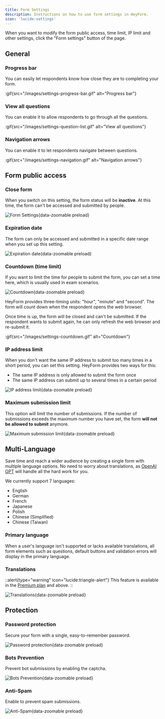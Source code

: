```yaml
---
title: Form Settings
description: Instructions on how to use form settings in HeyForm.
icon: 'lucide:settings'
---
```


When you want to modify the form public access, time limit, IP limit and other settings, click the "Form settings" button of the page.

## General

### Progress bar

You can easily let respondents know how close they are to completing your form.

:gif{src="/images/settings-progress-bar.gif" alt="Progress bar"}

### View all questions

You can enable it to allow respondents to go through all the questions.

:gif{src="/images/settings-question-list.gif" alt="View all questions"}

### Navigation arrows

You can enable it to let respondents navigate between questions.

:gif{src="/images/settings-navigation.gif" alt="Navigation arrows"}

## Form public access

### Close form

When you switch on this setting, the form status will be **inactive**. At this time, the form can't be accessed and submitted by people.

![Form Settings](/images/settings-close-form.png){data-zoomable preload}

### Expiration date

The form can only be accessed and submitted in a specific date range when you set up this setting.

![Expiration date](/images/settings-scheduled-date.png){data-zoomable preload}

### Countdown (time limit)

If you want to limit the time for people to submit the form, you can set a time here, which is usually used in exam scenarios.

![Countdown](/images/settings-countdown.png){data-zoomable preload}

HeyForm provides three-timing units: "hour", "minute" and "second". The form will count down when the respondent opens the web browser.

Once time is up, the form will be closed and can't be submitted. If the respondent wants to submit again, he can only refresh the web browser and re-submit it.

:gif{src="/images/settings-countdown.gif" alt="Countdown"}

### IP address limit

When you don't want the same IP address to submit too many times in a short period, you can set this setting. HeyForm provides two ways for this:

- The same IP address is only allowed to submit the form once
- The same IP address can submit up to several times in a certain period

![IP address limit](/images/settings-ip-limit.png){data-zoomable preload}

### Maximum submission limit

This option will limit the number of submissions. If the number of submissions exceeds the maximum number you have set, the form **will not be allowed to submit** anymore.

![Maximum submission limit](/images/settings-max-limit.png){data-zoomable preload}

## Multi-Language

Save time and reach a wider audience by creating a single form with multiple language options. No need to worry about translations, as [OpenAI GPT](https://openai.com/) will handle all the hard work for you.

We currently support 7 languages:

- English
- German
- French
- Japanese
- Polish
- Chinese (Simplified)
- Chinese (Taiwan)

### Primary language

When a user's language isn't supported or lacks available translations, all form elements such as questions, default buttons and validation errors will display in the primary language.

### Translations

::alert{type="warning" icon="lucide:triangle-alert"}
  This feature is available in the [Premium plan](https://heyform.net/pricing) and above.
::

![Translations](/images/settings-translations.png){data-zoomable preload}

## Protection

### Password protection

Secure your form with a single, easy-to-remember password.

![Password protection](/images/settings-password-prevention.png){data-zoomable preload}

### Bots Prevention

Prevent bot submissions by enabling the captcha.

![Bots Prevention](/images/settings-bots-prevention.png){data-zoomable preload}

### Anti-Spam

Enable to prevent spam submissions.

![Anti-Spam](/images/settings-anti-spam.png){data-zoomable preload}
